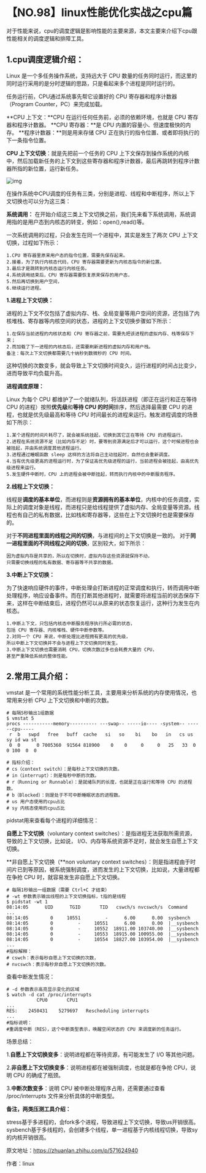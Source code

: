 # 【NO.98】linux性能优化实战之cpu篇

对于性能来说，cpu的调度逻辑是影响性能的主要来源，本文主要来介绍下cpu跟性能相关的调度逻辑和排障工具。

## **1.cpu调度逻辑介绍：**

Linux 是一个多任务操作系统，支持远大于 CPU 数量的任务同时运行，而这里的同时运行采用的是分时逻辑的思路，只是看起来多个进程是同时运行的。

任务运行前，CPU通过系统事先帮它设置好的 CPU 寄存器和程序计数器（Program Counter，PC）来完成加载。

**CPU 上下文：**CPU 在运行任何任务前，必须的依赖环境，也就是 CPU 寄存器和程序计数器。
**CPU 寄存器：**是 CPU 内置的容量小、但速度极快的内存。
**程序计数器：**则是用来存储 CPU 正在执行的指令位置、或者即将执行的下一条指令位置。

**CPU 上下文切换**：就是先把前一个任务的 CPU 上下文保存到操作系统的内核中，然后加载新任务的上下文到这些寄存器和程序计数器，最后再跳转到程序计数器所指的新位置，运行新任务。

![img](https://pic4.zhimg.com/80/v2-998ae29ce74c2216e3df201b16c274e7_720w.webp)

在操作系统中CPU调度的任务有三类，分别是进程、线程和中断程序，所以上下文切换也可以分为这三类：

**系统调用：**
在开始介绍这三类上下文切换之前，我们先来看下系统调用，系统调用指的是用户态到内核态的转变，例如：open(),read()等。

一次系统调用的过程，只会发生在同一个进程中，其实是发生了两次 CPU 上下文切换，过程如下所示：

```text
1.CPU 寄存器里原来用户态的指令位置，需要先保存起来。
2.接着，为了执行内核态代码，CPU 寄存器需要更新为内核态指令的新位置。
3.最后才是跳转到内核态运行内核任务。
4.系统调用结束后，CPU 寄存器需要恢复原来保存的用户态，
5.然后再切换到用户空间，
6.继续运行进程。
```

**1.进程上下文切换：**

进程的上下文不仅包括了虚拟内存、栈、全局变量等用户空间的资源，还包括了内核堆栈、寄存器等内核空间的状态，进程的上下文切换步骤如下所示：

```text
1.在保存当前进程的内核状态和 CPU 寄存器之前，需要先把该进程的虚拟内存、栈等保存下来；
2.而加载了下一进程的内核态后，还需要刷新进程的虚拟内存和用户栈。
备注：每次上下文切换都需要几十纳秒到数微秒的 CPU 时间。
```

这种切换的次数变多，就会导致上下文切换时间变久，运行进程的时间占比变少，进而导致平均负载升高。

**进程调度原理：**

Linux 为每个 CPU 都维护了一个就绪队列，将活跃进程（即正在运行和正在等待 CPU 的进程）按照**优先级**和**等待 CPU 的时间**排序，然后选择最需要 CPU 的进程，也就是优先级最高和等待 CPU 时间最长的进程来运行。触发进程调度的场景如下所示：

```text
1.某个进程的时间片耗尽了，就会被系统挂起，切换到其它正在等待 CPU 的进程运行。
2.进程在系统资源不足（比如内存不足）时，要等到资源满足后才可以运行，这个时候进程也会被挂起，并由系统调度其他进程运行。
3.进程通过睡眠函数 sleep 这样的方法将自己主动挂起时，自然也会重新调度。
4.当有优先级更高的进程运行时，为了保证高优先级进程的运行，当前进程会被挂起，由高优先级进程来运行。
5.发生硬件中断时，CPU 上的进程会被中断挂起，转而执行内核中的中断服务程序。
```

**2.线程上下文切换：**

线程是**调度的基本单位**，而进程则是**资源拥有的基本单位**，内核中的任务调度，实际上的调度对象是线程，而进程只是给线程提供了虚拟内存、全局变量等资源。线程也有自己的私有数据，比如栈和寄存器等，这些在上下文切换时也是需要保存的。

对于**不同进程里面的线程之间的切换**，与进程间的上下文切换是一致的。
对于**同一进程里面的不同线程之间的切换**，区别较大，如下所示：

```text
因为虚拟内存是共享的，所以在切换时，虚拟内存这些资源就保持不动，
只需要切换线程的私有数据、寄存器等不共享的数据。
```

**3.中断上下文切换：**

为了快速响应硬件的事件，中断处理会打断进程的正常调度和执行，转而调用中断处理程序，响应设备事件。而在打断其他进程时，就需要将进程当前的状态保存下来，这样在中断结束后，进程仍然可以从原来的状态恢复运行，这种行为发生在内核态。

```text
1.中断上下文，只包括内核态中断服务程序执行所必需的状态，
包括 CPU 寄存器、内核堆栈、硬件中断参数等。
2.对同一个 CPU 来说，中断处理比进程拥有更高的优先级，
所以中断上下文切换并不会与进程上下文切换同时发生。
3.中断上下文切换也需要消耗 CPU，切换次数过多也会耗费大量的 CPU，
甚至严重降低系统的整体性能。
```



## **2.常用工具介绍：**

vmstat 是一个常用的系统性能分析工具，主要用来分析系统的内存使用情况，也常用来分析 CPU 上下文切换和中断的次数。

```text
# 每隔5秒输出1组数据
$ vmstat 5
procs -----------memory---------- ---swap-- -----io---- -system-- ------cpu-----
 r  b   swpd   free   buff  cache   si   so    bi    bo   in   cs us sy id wa st
 0  0      0 7005360  91564 818900    0    0     0     0   25   33  0  0 100  0  0

# 指标介绍：
# cs（context switch）：是每秒上下文切换的次数。
# in（interrupt）：则是每秒中断的次数。
# r（Running or Runnable）：是就绪队列的长度，也就是正在运行和等待 CPU 的进程数。
# b（Blocked）：则是处于不可中断睡眠状态的进程数。
# us 用户态使用的cpu占比
# sy 内核态使用的cpu占比
```

pidstat用来查看每个进程的详细情况：

**自愿上下文切换**（voluntary context switches）：是指进程无法获取所需资源，导致的上下文切换，比如说， I/O、内存等系统资源不足时，就会发生自愿上下文切换。

**非自愿上下文切换（**non voluntary context switches）：则是指进程由于时间片已到等原因，被系统强制调度，进而发生的上下文切换，比如说，大量进程都在争抢 CPU 时，就容易发生非自愿上下文切换。

```text
# 每隔1秒输出一组数据（需要 Ctrl+C 才结束）
# -wt 参数表示输出线程的上下文切换指标，t指的是线程
$ pidstat -wt 1
08:14:05      UID      TGID       TID   cswch/s nvcswch/s  Command
...
08:14:05        0     10551         -      6.00      0.00  sysbench
08:14:05        0         -     10551      6.00      0.00  |__sysbench
08:14:05        0         -     10552  18911.00 103740.00  |__sysbench
08:14:05        0         -     10553  18915.00 100955.00  |__sysbench
08:14:05        0         -     10554  18827.00 103954.00  |__sysbench
...
#指标解释：
# cswch：表示每秒自愿上下文切换的次数，
# nvcswch：表示每秒非自愿上下文切换的次数。
```

查看中断发生情况：

```text
# -d 参数表示高亮显示变化的区域
$ watch -d cat /proc/interrupts
           CPU0       CPU1
...
RES:    2450431    5279697   Rescheduling interrupts
...
#指标说明：
#重调度中断（RES），这个中断类型表示，唤醒空闲状态的 CPU 来调度新的任务运行。
```

场景总结：

1.**自愿上下文切换变多**：说明进程都在等待资源，有可能发生了 I/O 等其他问题。

2.**非自愿上下文切换变多**：说明进程都在被强制调度，也就是都在争抢 CPU，说明 CPU 的确成了瓶颈。

3.**中断次数变多**：说明 CPU 被中断处理程序占用，还需要通过查看 /proc/interrupts 文件来分析具体的中断类型。

**备注，两类压测工具介绍：**

stress基于多进程的，会fork多个进程，导致进程上下文切换，导致us开销很高。sysbench基于多线程的，会创建多个线程，单一进程基于内核线程切换，导致sy的内核开销很高。

原文地址：https://zhuanlan.zhihu.com/p/571624940

作者：linux
